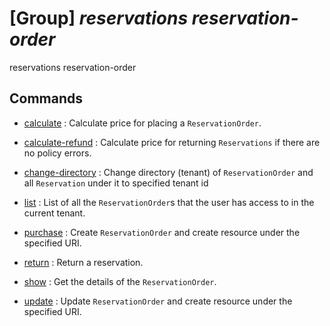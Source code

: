 # [Group] _reservations reservation-order_

reservations reservation-order

## Commands

- [calculate](/Commands/reservations/reservation-order/_calculate.md)
: Calculate price for placing a `ReservationOrder`.

- [calculate-refund](/Commands/reservations/reservation-order/_calculate-refund.md)
: Calculate price for returning `Reservations` if there are no policy errors.


- [change-directory](/Commands/reservations/reservation-order/_change-directory.md)
: Change directory (tenant) of `ReservationOrder` and all `Reservation` under it to specified tenant id

- [list](/Commands/reservations/reservation-order/_list.md)
: List of all the `ReservationOrder`s that the user has access to in the current tenant.

- [purchase](/Commands/reservations/reservation-order/_purchase.md)
: Create `ReservationOrder` and create resource under the specified URI.

- [return](/Commands/reservations/reservation-order/_return.md)
: Return a reservation.

- [show](/Commands/reservations/reservation-order/_show.md)
: Get the details of the `ReservationOrder`.

- [update](/Commands/reservations/reservation-order/_update.md)
: Update `ReservationOrder` and create resource under the specified URI.
